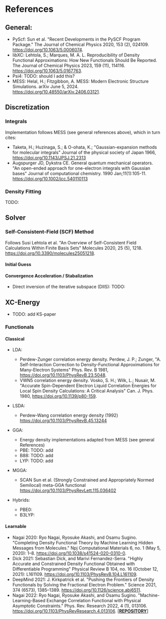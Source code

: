 # References
## General:
*   PyScf: Sun et al. "Recent Developments in the PySCF Program Package." The Journal of Chemical Physics 2020, 153 (2), 024109. https://doi.org/10.1063/5.0006074.
*   libXC: Lehtola, S.; Marques, M. A. L. Reproducibility of Density Functional Approximations: How New Functionals Should Be Reported. The Journal of Chemical Physics 2023, 159 (11), 114116. https://doi.org/10.1063/5.0167763.
*   Psi4: TODO: should I add this?
*   MESS: Helal, H.; Fitzgibbon, A. MESS: Modern Electronic Structure Simulations. arXiv June 5, 2024. https://doi.org/10.48550/arXiv.2406.03121.

## Discretization
### Integrals
Implementation follows MESS (see general references above), which in turn cites:
* Taketa, H.; Huzinaga, S.; & O-ohata, K.; "Gaussian-expansion methods for molecular integrals" Journal of the physical society of Japan 1966, https://doi.org/10.1143/JPSJ.21.2313
* Augspurger JD, Dykstra CE. General quantum mechanical operators. "An open-ended approach for one-electron integrals with Gaussian bases" Journal of computational chemistry. 1990 Jan;11(1):105-11. https://doi.org/10.1002/jcc.540110113
### Density Fitting
TODO:

## Solver
### Self-Consistent-Field (SCF) Method
Follows Susi Lehtola et al. "An Overview of Self-Consistent Field Calculations Within Finite Basis Sets" Molecules 2020, 25 (5), 1218. https://doi.org/10.3390/molecules25051218.
#### Initial Guess

#### Convergence Acceleration / Stabalization
* Direct inversion of the iterative subspace (DIIS):  TODO:


## XC-Energy
* TODO: add KS-paper
### Functionals
#### Classical
* LDA:
    * Perdew-Zunger correlation energy density. Perdew, J. P.; Zunger, "A. Self-Interaction Correction to Density-Functional Approximations for Many-Electron Systems" Phys. Rev. B 1981, https://doi.org/10.1103/PhysRevB.23.5048.
    * VWN5 correlation energy density. Vosko, S. H.; Wilk, L.; Nusair, M. "Accurate Spin-Dependent Electron Liquid Correlation Energies for Local Spin Density Calculations: A Critical Analysis" Can. J. Phys. 1980, https://doi.org/10.1139/p80-159.
* LSDA:
    *  Perdew-Wang correlation energy density (1992) https://doi.org/10.1103/PhysRevB.45.13244
* GGA:
    * Energy density implementations adapted from MESS (see general References)
    * PBE: TODO: add
    * B88: TODO: add
    * LYP: TODO: add
* MGGA:
    * SCAN Sun et al. (Strongly Constrained and Appropriately Normed Semilocal) meta-GGA functional https://doi.org/10.1103/PhysRevLett.115.036402

* Hybrids:
    * PBE0:
    * B3LYP:

#### Learnable
* Nagai 2020:  Ryo Nagai, Ryosuke Akashi, and Osamu Sugino. "Completing Density Functional Theory by Machine Learning Hidden Messages from Molecules." Npj Computational Materials 6, no. 1 (May 5, 2020): 1–8. https://doi.org/10.1038/s41524-020-0310-0.
* Dick 2021: Sebastian Dick, and Marivi Fernandez-Serra. "Highly Accurate and Constrained Density Functional Obtained with Differentiable Programming" Physical Review B 104, no. 16 (October 12, 2021): L161109. https://doi.org/10.1103/PhysRevB.104.L161109.
* DeepMind 2021: J. Kirkpatrick et al. "Pushing the Frontiers of Density Functionals by Solving the Fractional Electron Problem." Science 2021, 374 (6573), 1385–1389. https://doi.org/10.1126/science.abj6511.
* Nagai 2022: Ryo Nagai, Ryosuke Akashi, and Osamu Sugino. "Machine-Learning-Based Exchange Correlation Functional with Physical Asymptotic Constraints." Phys. Rev. Research 2022, 4 (1), 013106. https://doi.org/10.1103/PhysRevResearch.4.013106. [[**REPOSITORY**](https://github.com/ml-electron-project/NNfunctional)]
